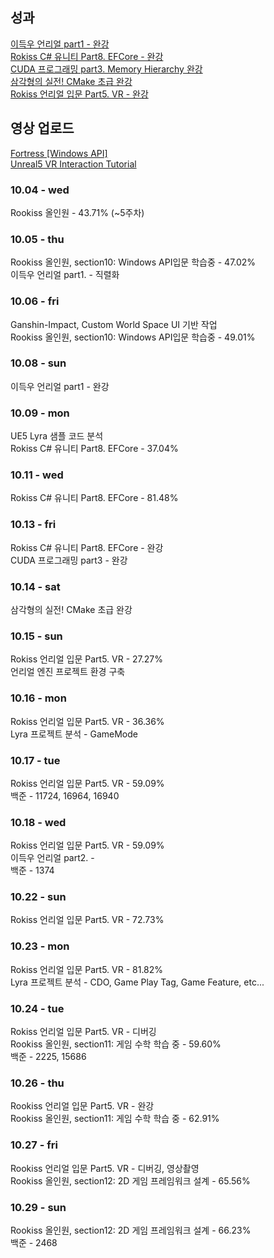 ## 성과
[이득우 언리얼 part1 - 완강](https://www.inflearn.com/certificate/1095125-330717-12071614)<br>
[Rokiss C# 유니티 Part8. EFCore - 완강](https://www.inflearn.com/certificate/1095125-325822-11556640)<br>
[CUDA 프로그래밍 part3. Memory Hierarchy 완강](https://www.inflearn.com/certificate/1095125-329600-11788666)<br>
[삼각형의 실전! CMake 초급 완강](https://www.inflearn.com/certificate/1095125-330385-12071613)<br>
[Rokiss 언리얼 입문 Part5. VR - 완강](https://www.inflearn.com/certificate/1095125-329330-11867118)

## 영상 업로드
[Fortress [Windows API]](https://www.youtube.com/watch?v=iZSM4Cw7OHE)<br>
[Unreal5 VR Interaction Tutorial](https://www.youtube.com/watch?v=_dKGnKZhvdA)<br>

### 10.04 - wed
Rookiss 올인원 - 43.71% (~5주차)

### 10.05 - thu
Rookiss 올인원, section10: Windows API입문 학습중 - 47.02%<br>
이득우 언리얼 part1. - 직렬화

### 10.06 - fri
Ganshin-Impact, Custom World Space UI 기반 작업<br>
Rookiss 올인원, section10: Windows API입문 학습중 - 49.01%

### 10.08 - sun
이득우 언리얼 part1 - 완강<br>

### 10.09 - mon
UE5 Lyra 샘플 코드 분석<br>
Rokiss C# 유니티 Part8. EFCore - 37.04%

### 10.11 - wed
Rokiss C# 유니티 Part8. EFCore - 81.48%

### 10.13 - fri
Rokiss C# 유니티 Part8. EFCore - 완강<br>
CUDA 프로그래밍 part3 - 완강

###  10.14 - sat
삼각형의 실전! CMake 초급 완강<br>

###  10.15 - sun
Rokiss 언리얼 입문 Part5. VR - 27.27%<br>
언리얼 엔진 프로젝트 환경 구축

###  10.16 - mon
Rokiss 언리얼 입문 Part5. VR - 36.36%<br>
Lyra 프로젝트 분석 - GameMode

### 10.17 - tue
Rokiss 언리얼 입문 Part5. VR - 59.09%<br>
백준 - 11724, 16964, 16940

### 10.18 - wed
Rokiss 언리얼 입문 Part5. VR - 59.09%<br>
이득우 언리얼 part2. - <br>
백준 - 1374

### 10.22 - sun
Rokiss 언리얼 입문 Part5. VR - 72.73%

### 10.23 - mon
Rokiss 언리얼 입문 Part5. VR - 81.82%<br>
Lyra 프로젝트 분석 - CDO, Game Play Tag, Game Feature, etc...

### 10.24 - tue
Rokiss 언리얼 입문 Part5. VR - 디버깅<br>
Rookiss 올인원, section11: 게임 수학 학습 중 - 59.60%<br>
백준 - 2225, 15686

### 10.26 - thu
Rookiss 언리얼 입문 Part5. VR - 완강<br>
Rookiss 올인원, section11: 게임 수학 학습 중 - 62.91%

### 10.27 - fri
Rookiss 언리얼 입문 Part5. VR - 디버깅, 영상촬영<br>
Rookiss 올인원, section12: 2D 게임 프레임워크 설계 - 65.56%

### 10.29 - sun
Rookiss 올인원, section12: 2D 게임 프레임워크 설계 - 66.23%<br>
백준 - 2468